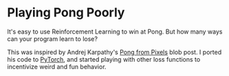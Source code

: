 # Playing Pong Poorly
It's easy to use Reinforcement Learning to win at Pong. But how many ways can your program learn to lose?

This was inspired by Andrej Karpathy's [Pong from Pixels](http://karpathy.github.io/2016/05/31/rl/) blob post. I ported his code to [PyTorch](https://pytorch.org/), and started playing with other loss functions to incentivize weird and fun behavior.
